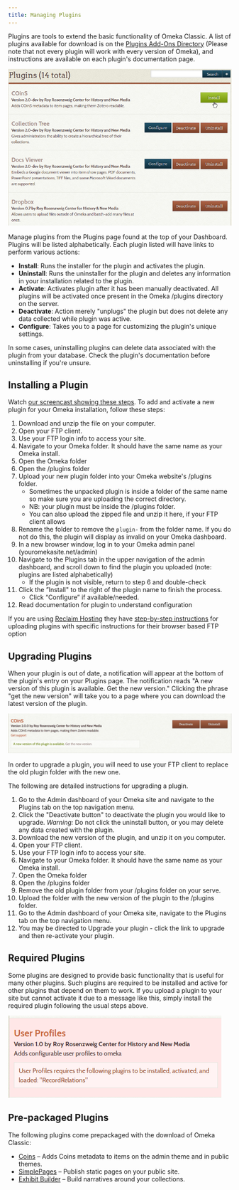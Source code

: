 ```yaml
---
title: Managing Plugins
---
```

Plugins are tools to extend the basic functionality of Omeka Classic. A list of plugins available for download is on the [Plugins Add-Ons Directory](http://omeka.org/classic/plugins) (Please note that not every plugin will work with every version of Omeka), and instructions are available on each plugin's documentation page.

![Plugins page](../doc_files/Plugins.png)  

Manage plugins from the Plugins page found at the top of your Dashboard. Plugins will be listed alphabetically.  Each plugin listed will have links to perform various actions:

-   **Install**: Runs the installer for the plugin and activates the plugin.
-   **Uninstall**: Runs the uninstaller for the plugin and deletes any information in your installation related to the plugin.
-   **Activate**: Activates plugin after it has been manually deactivated. All plugins will be activated once present in the Omeka /plugins directory on the server. 
-   **Deactivate**: Action merely "unplugs" the plugin but does not delete any data collected while plugin was active. 
-   **Configure**: Takes you to a page for customizing the plugin's unique settings.

In some cases, uninstalling plugins can delete data associated with the plugin from your database. Check the plugin's documentation before uninstalling if you're unsure. 

Installing a Plugin
-------------------
Watch [our screencast showing these steps](https://vimeo.com/153819886). To add and activate a new plugin for your Omeka installation, follow these steps: 

1.  Download and unzip the file on your computer.
2.  Open your FTP client.
3.  Use your FTP login info to access your site.
4.  Navigate to your Omeka folder. It should have the same name as your Omeka install. 
5. Open the Omeka folder
6.  Open the /plugins folder
7.  Upload your new plugin folder into your Omeka website's /plugins folder. 
    - Sometimes the unpacked plugin is inside a folder of the same name so make sure you are uploading the correct directory. 
    - NB: your plugin must be inside the /plugins folder.
    - You can also upload the zipped file and unzip it here, if your FTP client allows
7.  Rename the folder to remove the `plugin-` from the folder name. If you do not do this, the plugin will display as invalid on your Omeka dashboard.
7.  In a new browser window, log in to your Omeka admin panel (youromekasite.net/admin)
8.  Navigate to the Plugins tab in the upper navigation of the admin dashboard, and scroll down to find the plugin you uploaded (note: plugins are listed alphabetically)
    - If the plugin is not visible, return to step 6 and double-check
9.  Click the ”Install" to the right of the plugin name to finish the process.
    - Click “Configure” if available/needed.
10. Read documentation for plugin to understand configuration

If you are using [Reclaim Hosting](https://reclaimhosting.com/) they have [step-by-step instructions](http://docs.reclaimhosting.com/omeka/uploading-plugins-to-omeka) for uploading plugins with specific instructions for their browser based FTP option

Upgrading Plugins
-----------------
When your plugin is out of date, a notification will appear at the bottom of the plugin's entry on your Plugins page. The notification reads "A new version of this plugin is available. Get the new version." Clicking the phrase "get the new version" will take you to a page where you can download the latest version of the plugin. 

![Entry for the plugin COinS, display the out of date notification below the usual information for the plugin](../doc_files/plugin_updatenotice.png)

In order to upgrade a plugin, you will need to use your FTP client to replace the old plugin folder with the new one. 

The following are detailed instructions for upgrading a plugin. 

1. Go to the Admin dashboard of your Omeka site and navigate to the Plugins tab on the top navigation menu.
1. Click the "Deactivate button" to deactivate the plugin you would like to upgrade. *Warning:* Do not click the uninstall button, or you may delete any data created with the plugin.
1. Download the new version of the plugin, and unzip it on you computer. 
1. Open your FTP client. 
1. Use your FTP login info to access your site.
1. Navigate to your Omeka folder. It should have the same name as your Omeka install. 
1. Open the Omeka folder
1. Open the /plugins folder 
1. Remove the old plugin folder from your /plugins folder on your serve.
1. Upload the folder with the new version of the plugin to the /plugins folder. 
1. Go to the Admin dashboard of your Omeka site, navigate to the Plugins tab on the top navigation menu.
1. You may be directed to Upgrade your plugin - click the link to upgrade and then re-activate your plugin.

Required Plugins
----------------
Some plugins are designed to provide basic functionality that is useful for many other plugins. Such plugins are required to be installed and active for other plugins that depend on them to work. If you upload a plugin to your site but cannot activate it due to a message like this, simply install the required plugin following the usual steps above.

![Example of a plugin which requires another plugin to be installed before it can be activated](../doc_files/pluginRequired.png) 

Pre-packaged Plugins
--------------------
The following plugins come prepackaged with the download of Omeka Classic: 

-   [Coins](../Plugins/Coins.md) – Adds Coins metadata to items on the admin theme and in public themes.
-   [SimplePages](../Plugins/SimplePages.md) – Publish static pages on your public site.
-   [Exhibit Builder](../Plugins/ExhibitBuilder.md) – Build narratives around your collections.
